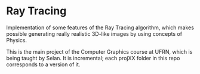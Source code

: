 # Ray Tracing
Implementation of some features of the Ray Tracing algorithm, which makes possible generating really realistic 3D-like images by using concepts of Physics.

This is the main project of the Computer Graphics course at UFRN, which is being taught by Selan. It is incremental; each projXX folder in this repo corresponds to a version of it. 
